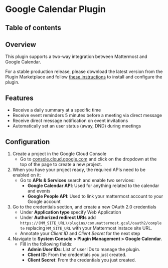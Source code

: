 # Google Calendar Plugin

## Table of contents

## Overview

This plugin supports a two-way integration between Mattermost and Google Calendar.

For a stable production release, please download the latest version from the Plugin Marketplace and follow [these instructions](#configuration) to install and configure the plugin.

## Features

- Receive a daily summary at a specific time
- Receive event reminders 5 minutes before a meeting via direct message
- Receive direct message notification on event invitations
- Automatically set an user status (away, DND) during meetings

## Configuration

1. Create a project in the Google Cloud Console
    - Go to [console.cloud.google.com](https://console.cloud.google.com/) and click on the dropdown at the top of the page to create a new project.
2. When you have your project ready, the required APIs need to be enabled on it:
    - Go to **APIs & Services** search and enable two services:
        - **Google Calendar API**: Used for anything related to the calendar and events
        - **Google People API**: Used to link your mattermost account to your Google account
3. Go to the credentials section, and create a new OAuth 2.0 credentials
    - Under **Application type** specify Web Application
    - Under **Authorized redirect URIs** add `https://(MM_SITE_URL)/plugins/com.mattermost.gcal/oauth2/complete` replacing `MM_SITE_URL` with your Mattermost instace site URL.
    - Annotate your _Client ID_ and _Client Secret_ for the next step
4. Navigate to **System Console > Plugin Management > Google Calendar**.
    - Fill in the following fields:
        - **Admin User IDs**: List of user IDs to manage the plugin.
        - **Client ID**: From the credentials you just created.
        - **Client Secret**: From the credentials you just created.
